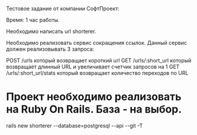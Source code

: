Тестовое задание от компании СофтПроект:

Время: 1 час работы. 

Необходимо написать url shorterer.

Необходимо реализовать сервис сокращения ссылок. Данный сервис должен реализовывать 3 запроса:

POST /urls который возвращает короткий url
GET /urls/:short_url который возвращает длинный URL и увеличивает счетчик запросов на 1
GET /urls/:short_url/stats который возвращает количество переходов по URL

Проект необходимо реализовать на Ruby On Rails.
База - на выбор.
=======================================================================================

rails new  shorterer --database=postgresql --api --git -T

